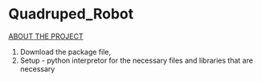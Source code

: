 # Quadruped_Robot
[ABOUT THE PROJECT](https://fanfeast.github.io/projects/p3)
 
1. Download the package file,
2. Setup - python interpretor for the necessary files and libraries that are necessary
